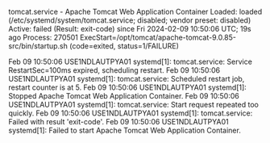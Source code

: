 tomcat.service - Apache Tomcat Web Application Container
   Loaded: loaded (/etc/systemd/system/tomcat.service; disabled; vendor preset: disabled)
   Active: failed (Result: exit-code) since Fri 2024-02-09 10:50:06 UTC; 19s ago
  Process: 270501 ExecStart=/opt/tomcat/apache-tomcat-9.0.85-src/bin/startup.sh (code=exited, status=1/FAILURE)

Feb 09 10:50:06 USE1NDLAUTPYA01 systemd[1]: tomcat.service: Service RestartSec=100ms expired, scheduling restart.
Feb 09 10:50:06 USE1NDLAUTPYA01 systemd[1]: tomcat.service: Scheduled restart job, restart counter is at 5.
Feb 09 10:50:06 USE1NDLAUTPYA01 systemd[1]: Stopped Apache Tomcat Web Application Container.
Feb 09 10:50:06 USE1NDLAUTPYA01 systemd[1]: tomcat.service: Start request repeated too quickly.
Feb 09 10:50:06 USE1NDLAUTPYA01 systemd[1]: tomcat.service: Failed with result 'exit-code'.
Feb 09 10:50:06 USE1NDLAUTPYA01 systemd[1]: Failed to start Apache Tomcat Web Application Container.
